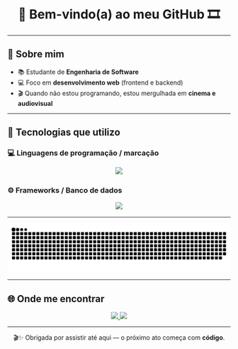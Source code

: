 <!-- 🎬 Abertura estilo cinema -->
<h1 align="center">🎥 Bem-vindo(a) ao meu GitHub 🎞️</h1>

---

## 🌟 Sobre mim  
- 📚 Estudante de **Engenharia de Software**  
- 💻 Foco em **desenvolvimento web** (frontend e backend)  
- 🎬 Quando não estou programando, estou mergulhada em **cinema e audiovisual**  

---

## 🚀 Tecnologias que utilizo

### 💻 Linguagens de programação / marcação
<p align="center">
  <img src="https://skillicons.dev/icons?i=java,js,ts,html,css,python&theme=dark" />
</p>

### ⚙️ Frameworks / Banco de dados
<p align="center">
  <img src="https://skillicons.dev/icons?i=spring,angular,react,tailwind,mysql&theme=dark" />
</p>

---

<!-- 🎞️ Estilo película de cinema -->
<p align="center">
  <img src="https://github.com/platane/snk/raw/output/github-contribution-grid-snake.svg" alt="Snake animation" />
</p>

---

## 🌐 Onde me encontrar  
<p align="center">
  <a href="https://www.linkedin.com/in/isabela-miranda-3b2538324/" target="_blank">
    <img src="https://img.shields.io/badge/LinkedIn-%230077B5.svg?style=for-the-badge&logo=linkedin&logoColor=white"/>
  </a>
  <a href="mailto:mirandaisabela821@gmail.com">
    <img src="https://img.shields.io/badge/Email-%23EA4335.svg?style=for-the-badge&logo=gmail&logoColor=white"/>
  </a>
</p>

---

<p align="center">
  🎬✨ Obrigada por assistir até aqui — o próximo ato começa com <strong>código</strong>.  
</p>
